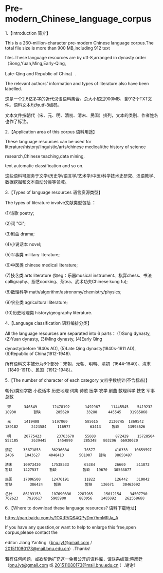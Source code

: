 # Pre-modern_Chinese_language_corpus

1.【Introduction 简介】

This is a 260-million-character pre-modern Chinese language corpus.The total file size is more than 900 MB,including 912 text 

files.These language resources are by utf-8,arranged in dynasty order（Song,Yuan,Ming,Early-Qing,

Late-Qing and Republic of China）.

The relevant authors' information and types of literature also have been labelled.

这是一个2.6亿多字的近代汉语语料集合。总大小超过900MB，含912个TXT文件。语料文本均为utf-8编码。

文本文件按朝代（宋、元、明、清初、清末、民国）排列，文本的类别、作者姓名也作了标注。



2.【Application area of this corpus 语料用途】
 
These language resources can be used for literature/history/linguistic/arts/chinese medical/the history of science 

research,Chinese teaching,data mining,

text automatic classification and so on.
 
  这些语料可服务于文学/历史学/语言学/艺术学/中医/科学技术史研究、汉语教学、数据挖掘和文本自动分类等领域。



3.【Types of language resources  语言资源类型】

The types of literature involve文献类型包括 ：

(1)诗歌 poetry;

(2)词 "Ci";

(3)剧曲 drama; 

(4)小说话本 novel; 

(5)军事类 military literature; 

(6)中医类 chinese medical literature; 

(7)技艺类 arts literature (如eg：乐器musical instrument、棋弈chess、书法calligraphy、厨艺cooking、茶tea、武术功夫Chinese kung fu); 

(8)数理科学 math/algorithm/astronomy/chemistry/physics; 

(9)农业类 agricultural literature;

(10)历史地理类 history/geography literature.




4.【Language classification 语料编排分类】

All the language resources are separated into 6 parts： (1)Song dynasty, (2)Yuan dynasty, (3)Ming dynasty, (4)Early Qing 

dynasty(before 1840s AD), (5)Late Qing dynasty(1840s-1911 AD), (6)Republic of China(1912-1948).

所有语料文本被分为6个部分：宋朝、元朝、明朝、清初（1644-1840）、清末（1840-1911）、民国（1912-1948）。


5.【The number of character of each category 文档字数统计(不含标点)】

朝代\类别字数	小说话本       历史地理       词集       诗歌       医学       农学       剧曲       数理科学     技艺    军事     总数
    
     宋	    346549	     12478192	    1492967  	11445545	5419232	    18930	     暂缺	      285620	    33288	  445545	31965868
     
     元	    1419408	     5197060	    585615	   2130745	1869542	   189182	   2423584	   116977	      63413  	暂缺	  13995526
     
     明	    20775423	   23763670	    55600    	  872429	15728504  	552105  	2639445  	1454890	    285348	 803206	 66930620
    
    清初	   35671853	    36236684	   76577	     410333	  10659597	  2406	   1043627	  4048413	    501007	 暂缺	   88650497
   
    清末	   10973420	    17538533	   65384	     26660	   511873	    暂缺	   1427537	   暂缺	         暂缺	  19670	  30563077
    
    民国	   17006500	    12476191	   11822	     126442	   319042 	  暂缺	    386424	   暂缺	        暂缺	  136671	30463092
    
    总计	   86193153	    107690330  	2287965	    15012154	34507790	 762623	   7920617	  5905900	   883056	 1405092	262568680


6.【Where to download these language resources? 语料下载地址】

https://pan.baidu.com/s/1OXtRVQS4QPyDm7hmMRJa_A



If you have any question,or want to help to enlarge this free,open corpus,please contact the 

editor: Jiang Yanting（bnu.jyt@gmail.com / 201511080173@mail.bnu.edu.cn）.Thanks!

若有任何问题，或欲帮助扩充这一免费公开的语料库，请联系编辑:蒋彦廷（bnu.jyt@gmail.com 或 201511080173@mail.bnu.edu.cn ）.谢谢! 
